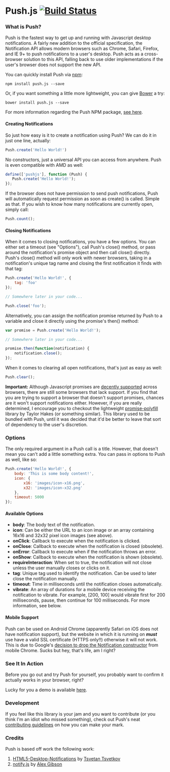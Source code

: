 # Push.js [![Build Status](https://travis-ci.org/Nickersoft/push.js.svg?branch=master)](https://travis-ci.org/Nickersoft/push.js)

### What is Push? ###

Push is the fastest way to get up and running with Javascript desktop notifications. A fairly new addition to the official specification, the Notification API allows modern browsers such as Chrome, Safari, Firefox, and IE 9+ to push notifications to a user's desktop. Push acts as a cross-browser solution to this API, falling back to use  older implementations if the user's browser does not support the new API.

You can quickly install Push via [npm](http://npmjs.com):

```
npm install push.js --save
```

Or, if you want something a little more lightweight, you can give [Bower](http://bower.io) a try:

```
bower install push.js --save
```

For more information regarding the Push NPM package, [see here](https://www.npmjs.com/package/push.js).

#### Creating Notifications ####
So just how easy is it to create a notification using Push? We can do it in just one line, actually:

```javascript
Push.create('Hello World!')
```

No constructors, just a universal API you can access from anywhere. Push is even compatible with AMD as well:

```javascript
define(['pushjs'], function (Push) {
   Push.create('Hello World!');
});
```

If the browser does not have permission to send push notifications, Push will automatically request permission as soon as create() is called. Simple as that. If you wish to know how many notifications are currently open, simply call:

```javascript
Push.count();
```

#### Closing Notifications ####
When it comes to closing notifications, you have a few options. You can either set a timeout (see "Options"), call Push's close() method, or pass around the notification's promise object and then call close() directly. Push's close() method will only work with newer browsers, taking in a notification's unique tag name and closing the first notification it finds with that tag:

```javascript
Push.create('Hello World!', {
    tag: 'foo'
});

// Somewhere later in your code...

Push.close('foo');
```

Alternatively, you can assign the notification promise returned by Push to a variable and close it directly using the promise's then() method:

```javascript
var promise = Push.create('Hello World!');

// Somewhere later in your code...

promise.then(function(notification) {
    notification.close();
});
```

When it comes to clearing all open notifications, that's just as easy as well:

```javascript
Push.clear();
```

**Important:** Although Javascript promises are [decently supported](http://caniuse.com/#search=promises) across browsers, there are still some browsers that lack support. If you find that you are trying to support a browser that doesn't support promises, chances are it won't support notifications either. However, if you are really determined, I encourage you to checkout the lightweight [promise-polyfill](https://github.com/taylorhakes/promise-polyfill) library by Taylor Hakes (or something similar). This library used to be bundled with Push, until it was decided that it'd be better to leave that sort of dependency to the user's discretion.

### Options ###

The only required argument in a Push call is a title. However, that doesn't mean you can't add a little something extra. You can pass in options to Push as well, like so:

```javascript
Push.create('Hello World!', {
    body: 'This is some body content!',
    icon: {
        x16: 'images/icon-x16.png',
        x32: 'images/icon-x32.png'
    },
    timeout: 5000
});
```

#### Available Options ####

* __body__: The body text of the notification.
* __icon__: Can be either the URL to an icon image or an array containing 16x16 and 32x32 pixel icon images (see above).
* __onClick__: Callback to execute when the notification is clicked.
* __onClose__: Callback to execute when the notification is closed (obsolete).
* __onError__: Callback to execute when if the notification throws an error.
* __onShow__: Callback to execute when the notification is shown (obsolete).
* __requireInteraction__: When set to true, the notification will not close unless the user manually closes or clicks on it.
* __tag__: Unique tag used to identify the notification. Can be used to later close the notification manually.
* __timeout__: Time in milliseconds until the notification closes automatically.
* __vibrate__: An array of durations for a mobile device receiving the notification to vibrate. For example, [200, 100] would vibrate first for 200 milliseconds, pause, then continue for 100 milliseconds. For more information, see below.

#### Mobile Support ####

Push can be used on Android Chrome (apparently Safari on iOS does not have notification support), but the website in which it is running on ***must*** use have a valid SSL certificate (HTTPS only!!) otherwise it will not work. This is due to Google's [decision to drop the Notification constructor](https://groups.google.com/a/chromium.org/forum/#!topic/blink-dev/BygptYClroM) from mobile Chrome. Sucks but hey, that's life, am I right?

### See It In Action ###

Before you go out and try Push for yourself, you probably want to confirm it actually works in your browser, right?

Lucky for you a demo is available [here](http://nickersoft.github.io/push.js/demo.html).

### Development ###

If you feel like this library is your jam and you want to contribute (or you think I'm an idiot who missed something), check out Push's neat [contributing guidelines](CONTRIBUTING.md) on how you can make your mark.

### Credits ###
Push is based off work the following work:

1. [HTML5-Desktop-Notifications](https://github.com/ttsvetko/HTML5-Desktop-Notifications) by [Tsvetan Tsvetkov](https://github.com/ttsvetko)
2. [notify.js](https://github.com/alexgibson/notify.js) by [Alex Gibson](https://github.com/alexgibson)
